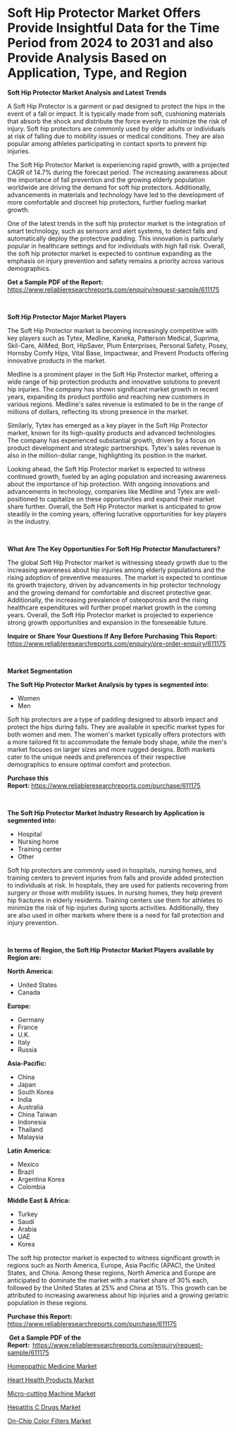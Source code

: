 <p><h1>Soft Hip Protector Market Offers Provide Insightful Data for the Time Period from 2024 to 2031 and also Provide Analysis Based on Application, Type, and Region</h1></p><p><strong>Soft Hip Protector Market Analysis and Latest Trends</strong></p>
<p><p>A Soft Hip Protector is a garment or pad designed to protect the hips in the event of a fall or impact. It is typically made from soft, cushioning materials that absorb the shock and distribute the force evenly to minimize the risk of injury. Soft hip protectors are commonly used by older adults or individuals at risk of falling due to mobility issues or medical conditions. They are also popular among athletes participating in contact sports to prevent hip injuries.</p><p>The Soft Hip Protector Market is experiencing rapid growth, with a projected CAGR of 14.7% during the forecast period. The increasing awareness about the importance of fall prevention and the growing elderly population worldwide are driving the demand for soft hip protectors. Additionally, advancements in materials and technology have led to the development of more comfortable and discreet hip protectors, further fueling market growth.</p><p>One of the latest trends in the soft hip protector market is the integration of smart technology, such as sensors and alert systems, to detect falls and automatically deploy the protective padding. This innovation is particularly popular in healthcare settings and for individuals with high fall risk. Overall, the soft hip protector market is expected to continue expanding as the emphasis on injury prevention and safety remains a priority across various demographics.</p></p>
<p><strong>Get a Sample PDF of the Report:&nbsp;</strong> <a href="https://www.reliableresearchreports.com/enquiry/request-sample/611175">https://www.reliableresearchreports.com/enquiry/request-sample/611175</a></p>
<p>&nbsp;</p>
<p><strong>Soft Hip Protector Major Market Players</strong></p>
<p><p>The Soft Hip Protector market is becoming increasingly competitive with key players such as Tytex, Medline, Kaneka, Patterson Medical, Suprima, Skil-Care, AliMed, Bort, HipSaver, Plum Enterprises, Personal Safety, Posey, Hornsby Comfy Hips, Vital Base, Impactwear, and Prevent Products offering innovative products in the market.</p><p>Medline is a prominent player in the Soft Hip Protector market, offering a wide range of hip protection products and innovative solutions to prevent hip injuries. The company has shown significant market growth in recent years, expanding its product portfolio and reaching new customers in various regions. Medline's sales revenue is estimated to be in the range of millions of dollars, reflecting its strong presence in the market.</p><p>Similarly, Tytex has emerged as a key player in the Soft Hip Protector market, known for its high-quality products and advanced technologies. The company has experienced substantial growth, driven by a focus on product development and strategic partnerships. Tytex's sales revenue is also in the million-dollar range, highlighting its position in the market.</p><p>Looking ahead, the Soft Hip Protector market is expected to witness continued growth, fueled by an aging population and increasing awareness about the importance of hip protection. With ongoing innovations and advancements in technology, companies like Medline and Tytex are well-positioned to capitalize on these opportunities and expand their market share further. Overall, the Soft Hip Protector market is anticipated to grow steadily in the coming years, offering lucrative opportunities for key players in the industry.</p></p>
<p>&nbsp;</p>
<p><strong>What Are The Key Opportunities For Soft Hip Protector Manufacturers?</strong></p>
<p><p>The global Soft Hip Protector market is witnessing steady growth due to the increasing awareness about hip injuries among elderly populations and the rising adoption of preventive measures. The market is expected to continue its growth trajectory, driven by advancements in hip protector technology and the growing demand for comfortable and discreet protective gear. Additionally, the increasing prevalence of osteoporosis and the rising healthcare expenditures will further propel market growth in the coming years. Overall, the Soft Hip Protector market is projected to experience strong growth opportunities and expansion in the foreseeable future.</p></p>
<p><strong>Inquire or Share Your Questions If Any Before Purchasing This Report:</strong> <a href="https://www.reliableresearchreports.com/enquiry/pre-order-enquiry/611175">https://www.reliableresearchreports.com/enquiry/pre-order-enquiry/611175</a></p>
<p>&nbsp;</p>
<p><strong>Market Segmentation</strong></p>
<p><strong>The Soft Hip Protector Market Analysis by types is segmented into:</strong></p>
<p><ul><li>Women</li><li>Men</li></ul></p>
<p><p>Soft hip protectors are a type of padding designed to absorb impact and protect the hips during falls. They are available in specific market types for both women and men. The women's market typically offers protectors with a more tailored fit to accommodate the female body shape, while the men's market focuses on larger sizes and more rugged designs. Both markets cater to the unique needs and preferences of their respective demographics to ensure optimal comfort and protection.</p></p>
<p><strong>Purchase this Report:&nbsp;</strong><a href="https://www.reliableresearchreports.com/purchase/611175">https://www.reliableresearchreports.com/purchase/611175</a></p>
<p>&nbsp;</p>
<p><strong>The Soft Hip Protector Market Industry Research by Application is segmented into:</strong></p>
<p><ul><li>Hospital</li><li>Nursing home</li><li>Training center</li><li>Other</li></ul></p>
<p><p>Soft hip protectors are commonly used in hospitals, nursing homes, and training centers to prevent injuries from falls and provide added protection to individuals at risk. In hospitals, they are used for patients recovering from surgery or those with mobility issues. In nursing homes, they help prevent hip fractures in elderly residents. Training centers use them for athletes to minimize the risk of hip injuries during sports activities. Additionally, they are also used in other markets where there is a need for fall protection and injury prevention.</p></p>
<p>&nbsp;</p>
<p><strong>In terms of Region, the Soft Hip Protector Market Players available by Region are:</strong></p>
<p>
    <p> <strong> North America: </strong>
        <ul>
            <li>United States</li>
            <li>Canada</li>
        </ul>
        </p> 
    <p> <strong> Europe: </strong>
        <ul>
            <li>Germany</li>
            <li>France</li>
            <li>U.K.</li>
            <li>Italy</li>
            <li>Russia</li>
        </ul>
        </p> 
    <p> <strong> Asia-Pacific: </strong>
        <ul>
            <li>China</li>
            <li>Japan</li>
            <li>South Korea</li>
            <li>India</li>
            <li>Australia</li>
            <li>China Taiwan</li>
            <li>Indonesia</li>
            <li>Thailand</li>
            <li>Malaysia</li>
        </ul>
        </p> 
    <p> <strong> Latin America: </strong>
        <ul>
            <li>Mexico</li>
            <li>Brazil</li>
            <li>Argentina Korea</li>
            <li>Colombia</li>
        </ul>
        </p> 
    <p> <strong> Middle East & Africa: </strong>
        <ul>
            <li>Turkey</li>
            <li>Saudi</li>
            <li>Arabia</li>
            <li>UAE</li>
            <li>Korea</li>
        </ul>
    </p>
    </p>
<p><p>The soft hip protector market is expected to witness significant growth in regions such as North America, Europe, Asia Pacific (APAC), the United States, and China. Among these regions, North America and Europe are anticipated to dominate the market with a market share of 30% each, followed by the United States at 25% and China at 15%. This growth can be attributed to increasing awareness about hip injuries and a growing geriatric population in these regions.</p></p>
<p><strong>Purchase this Report: </strong><a href="https://www.reliableresearchreports.com/purchase/611175">https://www.reliableresearchreports.com/purchase/611175</a></p>
<p>&nbsp;<strong>Get a Sample PDF of the Report:&nbsp;&nbsp;</strong><a href="https://www.reliableresearchreports.com/enquiry/request-sample/611175">https://www.reliableresearchreports.com/enquiry/request-sample/611175</a></p>
<p><strong></strong></p>
<p><p><a href="https://medium.com/@sarahchavez1995/homeopathic-medicine-market-the-key-to-successful-business-strategy-forecast-till-2031-024d6ba02057">Homeopathic Medicine Market</a></p><p><a href="https://medium.com/@sarahchavez1995/heart-health-products-market-trends-and-market-analysis-forecasted-for-period-2024-2031-bc01db90734e">Heart Health Products Market</a></p><p><a href="https://github.com/josesg55/Market-Research-Report-List-1/blob/main/micro-cutting-machine-market.md">Micro-cutting Machine Market</a></p><p><a href="https://medium.com/@sarahchavez1995/hepatitis-c-drugs-market-exploring-market-share-market-trends-and-future-growth-f286cd7b27fe">Hepatitis C Drugs Market</a></p><p><a href="https://github.com/mancsybtousav/Market-Research-Report-List-1/blob/main/on-chip-color-filters-market.md">On-Chip Color Filters Market</a></p></p>